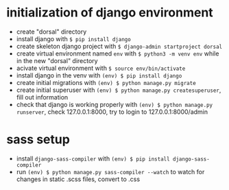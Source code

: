 <!-- updated aug 10th 2022 by ian lisien -->
<!-- this piece of documentation asssumes Ubuntu 22.04 as the development platform, see ian lisien or whoever is currently the lead web developer for compatability concerns-->
# initialization of django environment
- create "dorsal" directory
- install django with `$ pip install django`
- create skeleton django project with `$ django-admin startproject dorsal`
- create virtual environment named `env` with `$ python3 -m venv env` while in the new "dorsal" directory
- acivate virtual environment with `$ source env/bin/activate`
- install django in the venv with `(env) $ pip install django`
- create initial migrations with `(env) $ python manage.py migrate`
- create initial superuser with `(env) $ python manage.py createsuperuser`, fill out information
- check that django is working properly with `(env) $ python manage.py runserver`, check 127.0.0.1:8000, try to login to 127.0.0.1:8000/admin

# sass setup
- install `django-sass-compiler` with `(env) $ pip install django-sass-compiler`
- run `(env) $ python manage.py sass-compiler --watch` to watch for changes in static .scss files, convert to .css 